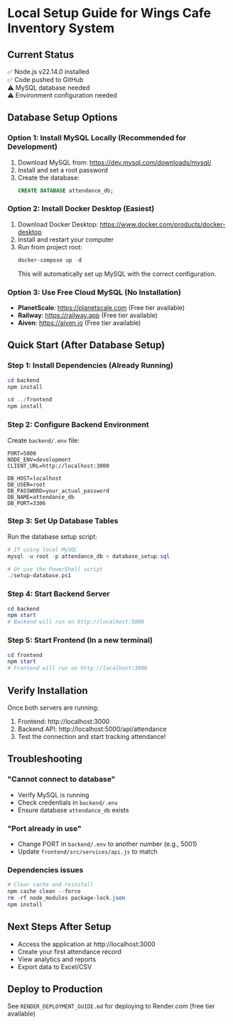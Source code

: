 # Local Setup Guide for Wings Cafe Inventory System

## Current Status
✅ Node.js v22.14.0 installed  
✅ Code pushed to GitHub  
⚠️ MySQL database needed  
⚠️ Environment configuration needed  

## Database Setup Options

### Option 1: Install MySQL Locally (Recommended for Development)
1. Download MySQL from: https://dev.mysql.com/downloads/mysql/
2. Install and set a root password
3. Create the database:
   ```sql
   CREATE DATABASE attendance_db;
   ```

### Option 2: Install Docker Desktop (Easiest)
1. Download Docker Desktop: https://www.docker.com/products/docker-desktop
2. Install and restart your computer
3. Run from project root:
   ```powershell
   docker-compose up -d
   ```
   This will automatically set up MySQL with the correct configuration.

### Option 3: Use Free Cloud MySQL (No Installation)
- **PlanetScale**: https://planetscale.com (Free tier available)
- **Railway**: https://railway.app (Free tier available)
- **Aiven**: https://aiven.io (Free tier available)

## Quick Start (After Database Setup)

### Step 1: Install Dependencies (Already Running)
```powershell
cd backend
npm install

cd ../frontend
npm install
```

### Step 2: Configure Backend Environment
Create `backend/.env` file:
```env
PORT=5000
NODE_ENV=development
CLIENT_URL=http://localhost:3000

DB_HOST=localhost
DB_USER=root
DB_PASSWORD=your_actual_password
DB_NAME=attendance_db
DB_PORT=3306
```

### Step 3: Set Up Database Tables
Run the database setup script:
```powershell
# If using local MySQL
mysql -u root -p attendance_db < database_setup.sql

# Or use the PowerShell script
./setup-database.ps1
```

### Step 4: Start Backend Server
```powershell
cd backend
npm start
# Backend will run on http://localhost:5000
```

### Step 5: Start Frontend (In a new terminal)
```powershell
cd frontend
npm start
# Frontend will run on http://localhost:3000
```

## Verify Installation

Once both servers are running:
1. Frontend: http://localhost:3000
2. Backend API: http://localhost:5000/api/attendance
3. Test the connection and start tracking attendance!

## Troubleshooting

### "Cannot connect to database"
- Verify MySQL is running
- Check credentials in `backend/.env`
- Ensure database `attendance_db` exists

### "Port already in use"
- Change PORT in `backend/.env` to another number (e.g., 5001)
- Update `frontend/src/services/api.js` to match

### Dependencies issues
```powershell
# Clear cache and reinstall
npm cache clean --force
rm -rf node_modules package-lock.json
npm install
```

## Next Steps After Setup
- Access the application at http://localhost:3000
- Create your first attendance record
- View analytics and reports
- Export data to Excel/CSV

## Deploy to Production
See `RENDER_DEPLOYMENT_GUIDE.md` for deploying to Render.com (free tier available)
